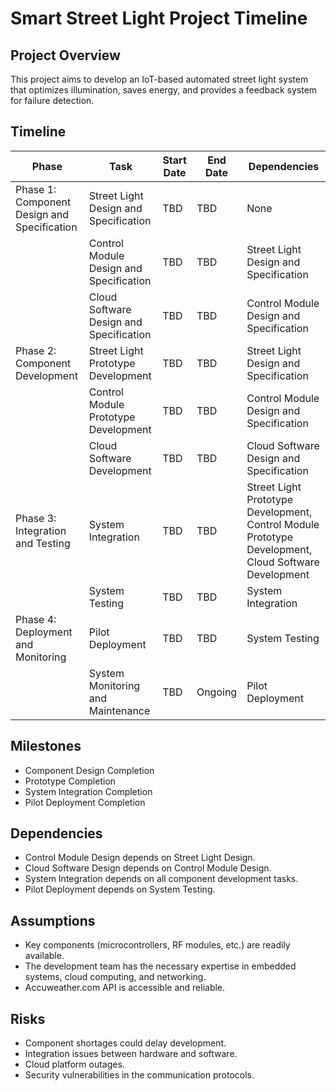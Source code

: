 # Smart Street Light Project Timeline

## Project Overview

This project aims to develop an IoT-based automated street light system that optimizes illumination, saves energy, and provides a feedback system for failure detection.

## Timeline

| Phase | Task | Start Date | End Date | Dependencies |
|---|---|---|---|---|
| Phase 1: Component Design and Specification | Street Light Design and Specification | TBD | TBD | None |
|  | Control Module Design and Specification | TBD | TBD | Street Light Design and Specification |
|  | Cloud Software Design and Specification | TBD | TBD | Control Module Design and Specification |
| Phase 2: Component Development | Street Light Prototype Development | TBD | TBD | Street Light Design and Specification |
|  | Control Module Prototype Development | TBD | TBD | Control Module Design and Specification |
|  | Cloud Software Development | TBD | TBD | Cloud Software Design and Specification |
| Phase 3: Integration and Testing | System Integration | TBD | TBD | Street Light Prototype Development, Control Module Prototype Development, Cloud Software Development |
|  | System Testing | TBD | TBD | System Integration |
| Phase 4: Deployment and Monitoring | Pilot Deployment | TBD | TBD | System Testing |
|  | System Monitoring and Maintenance | TBD | Ongoing | Pilot Deployment |

## Milestones

*   Component Design Completion
*   Prototype Completion
*   System Integration Completion
*   Pilot Deployment Completion

## Dependencies

*   Control Module Design depends on Street Light Design.
*   Cloud Software Design depends on Control Module Design.
*   System Integration depends on all component development tasks.
*   Pilot Deployment depends on System Testing.

## Assumptions

*   Key components (microcontrollers, RF modules, etc.) are readily available.
*   The development team has the necessary expertise in embedded systems, cloud computing, and networking.
*   Accuweather.com API is accessible and reliable.

## Risks

*   Component shortages could delay development.
*   Integration issues between hardware and software.
*   Cloud platform outages.
*   Security vulnerabilities in the communication protocols.